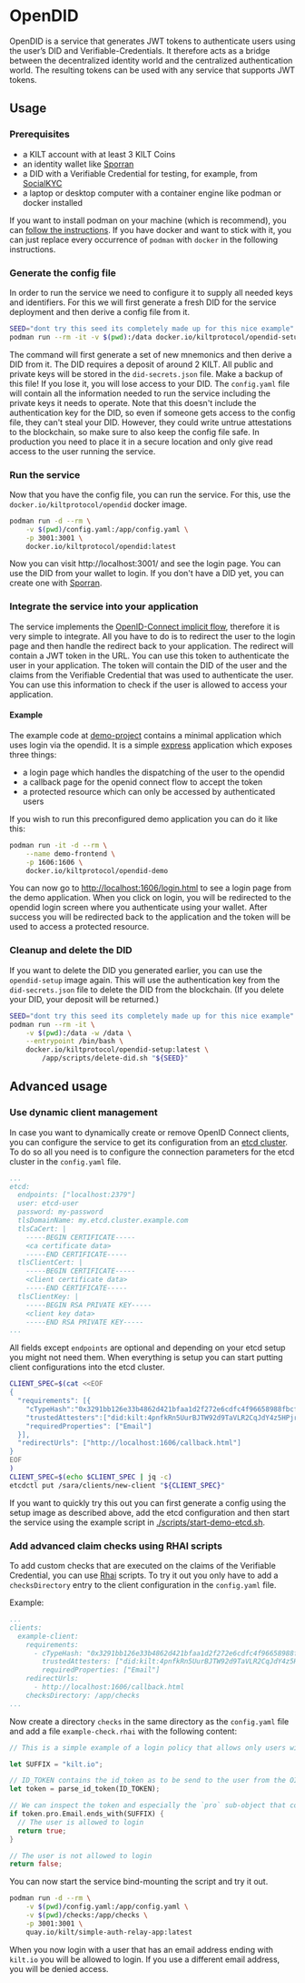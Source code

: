 # OpenDID

OpenDID is a service that generates JWT tokens to authenticate users using the user’s DID and Verifiable-Credentials.
It therefore acts as a bridge between the decentralized identity world and the centralized authentication world.
The resulting tokens can be used with any service that supports JWT tokens.

## Usage

### Prerequisites

- a KILT account with at least 3 KILT Coins
- an identity wallet like [Sporran](https://www.sporran.org/)
- a DID with a Verifiable Credential for testing, for example, from [SocialKYC](https://socialkyc.io)
- a laptop or desktop computer with a container engine like podman or docker installed

If you want to install podman on your machine (which is recommend), you can [follow the instructions](https://podman.io/getting-started/installation).
If you have docker and want to stick with it, you can just replace every occurrence of `podman` with `docker` in the following instructions.

### Generate the config file

In order to run the service we need to configure it to supply all needed keys and identifiers.
For this we will first generate a fresh DID for the service deployment and then derive a config file from it.

```bash
SEED="dont try this seed its completely made up for this nice example"
podman run --rm -it -v $(pwd):/data docker.io/kiltprotocol/opendid-setup:latest "${SEED}"
```

The command will first generate a set of new mnemonics and then derive a DID from it.
The DID requires a deposit of around 2 KILT.
All public and private keys will be stored in the `did-secrets.json` file.
Make a backup of this file!
If you lose it, you will lose access to your DID.
The `config.yaml` file will contain all the information needed to run the service including the private keys it needs to operate.
Note that this doesn't include the authentication key for the DID, so even if someone gets access to the config file, they can't steal your DID.
However, they could write untrue attestations to the blockchain, so make sure to also keep the config file safe.
In production you need to place it in a secure location and only give read access to the user running the service.

### Run the service

Now that you have the config file, you can run the service. For this, use the `docker.io/kiltprotocol/opendid` docker image.

```bash
podman run -d --rm \
    -v $(pwd)/config.yaml:/app/config.yaml \
    -p 3001:3001 \
    docker.io/kiltprotocol/opendid:latest
```

Now you can visit http://localhost:3001/ and see the login page.
You can use the DID from your wallet to login.
If you don't have a DID yet, you can create one with [Sporran](https://www.sporran.org/).

### Integrate the service into your application

The service implements the [OpenID-Connect implicit flow](https://openid.net/specs/openid-connect-implicit-1_0.html#ImplicitFlow), therefore it is very simple to integrate.
All you have to do is to redirect the user to the login page and then handle the redirect back to your application.
The redirect will contain a JWT token in the URL. You can use this token to authenticate the user in your application.
The token will contain the DID of the user and the claims from the Verifiable Credential that was used to authenticate the user.
You can use this information to check if the user is allowed to access your application.

#### Example

The example code at [demo-project](./demo-project/) contains a minimal application which uses login via the opendid. It is a simple [express](https://expressjs.com) application which exposes three things:

* a login page which handles the dispatching of the user to the opendid
* a callback page for the openid connect flow to accept the token
* a protected resource which can only be accessed by authenticated users

If you wish to run this preconfigured demo application you can do it like this:

```bash
podman run -it -d --rm \
    --name demo-frontend \
    -p 1606:1606 \
    docker.io/kiltprotocol/opendid-demo
```

You can now go to [http://localhost:1606/login.html](http://localhost:1606/login.html) to see a login page from the demo application.
When you click on login, you will be redirected to the opendid login screen where you authenticate using your wallet.
After success you will be redirected back to the application and the token will be used to access a protected resource.

### Cleanup and delete the DID

If you want to delete the DID you generated earlier, you can use the `opendid-setup` image again.
This will use the authentication key from the `did-secrets.json` file to delete the DID from the blockchain.
(If you delete your DID, your deposit will be returned.)

```bash
SEED="dont try this seed its completely made up for this nice example"
podman run --rm -it \
    -v $(pwd):/data -w /data \
    --entrypoint /bin/bash \
    docker.io/kiltprotocol/opendid-setup:latest \
        /app/scripts/delete-did.sh "${SEED}"
```

## Advanced usage

### Use dynamic client management

In case you want to dynamically create or remove OpenID Connect clients, you can configure the service to get its configuration from an [etcd cluster](https://etcd.io).
To do so all you need is to configure the connection parameters for the etcd cluster in the `config.yaml` file.

```yaml
...
etcd:
  endpoints: ["localhost:2379"]
  user: etcd-user
  password: my-password
  tlsDomainName: my.etcd.cluster.example.com
  tlsCaCert: |
    -----BEGIN CERTIFICATE-----
    <ca certificate data>
    -----END CERTIFICATE-----
  tlsClientCert: |
    -----BEGIN CERTIFICATE-----
    <client certificate data>
    -----END CERTIFICATE-----
  tlsClientKey: |
    -----BEGIN RSA PRIVATE KEY-----
    <client key data>
    -----END RSA PRIVATE KEY-----
...
```

All fields except `endpoints` are optional and depending on your etcd setup you might not need them.
When everything is setup you can start putting client configurations into the etcd cluster.

```bash
CLIENT_SPEC=$(cat <<EOF
{
  "requirements": [{
    "cTypeHash":"0x3291bb126e33b4862d421bfaa1d2f272e6cdfc4f96658988fbcffea8914bd9ac",
    "trustedAttesters":["did:kilt:4pnfkRn5UurBJTW92d9TaVLR2CqJdY4z5HPjrEbpGyBykare"],
    "requiredProperties": ["Email"]
  }],
  "redirectUrls": ["http://localhost:1606/callback.html"]
}
EOF
)
CLIENT_SPEC=$(echo $CLIENT_SPEC | jq -c)
etcdctl put /sara/clients/new-client "${CLIENT_SPEC}"
```

If you want to quickly try this out you can first generate a config using the setup image as described above, add the etcd configuration and then start the service using the example script in [./scripts/start-demo-etcd.sh](./scripts/start-demo-etcd.sh).

### Add advanced claim checks using RHAI scripts

To add custom checks that are executed on the claims of the Verifiable Credential, you can use [Rhai](https://rhai.rs) scripts.
To try it out you only have to add a `checksDirectory` entry to the client configuration in the `config.yaml` file.

Example:
```yaml
...
clients:
  example-client:
    requirements:
      - cTypeHash: "0x3291bb126e33b4862d421bfaa1d2f272e6cdfc4f96658988fbcffea8914bd9ac"
        trustedAttesters: ["did:kilt:4pnfkRn5UurBJTW92d9TaVLR2CqJdY4z5HPjrEbpGyBykare"]
        requiredProperties: ["Email"]
    redirectUrls:
      - http://localhost:1606/callback.html
    checksDirectory: /app/checks
...
```

Now create a directory `checks` in the same directory as the `config.yaml` file and add a file `example-check.rhai` with the following content:

```rust
// This is a simple example of a login policy that allows only users with an email address ending with `kilt.io` to login.

let SUFFIX = "kilt.io";

// ID_TOKEN contains the id_token as to be send to the user from the OIDC provider
let token = parse_id_token(ID_TOKEN);

// We can inspect the token and especially the `pro` sub-object that contains the users claims
if token.pro.Email.ends_with(SUFFIX) {
  // The user is allowed to login
  return true;
}

// The user is not allowed to login
return false;
```

You can now start the service bind-mounting the script and try it out.

```bash
podman run -d --rm \
    -v $(pwd)/config.yaml:/app/config.yaml \
    -v $(pwd)/checks:/app/checks \
    -p 3001:3001 \
    quay.io/kilt/simple-auth-relay-app:latest
```

When you now login with a user that has an email address ending with `kilt.io` you will be allowed to login.
If you use a different email address, you will be denied access.
